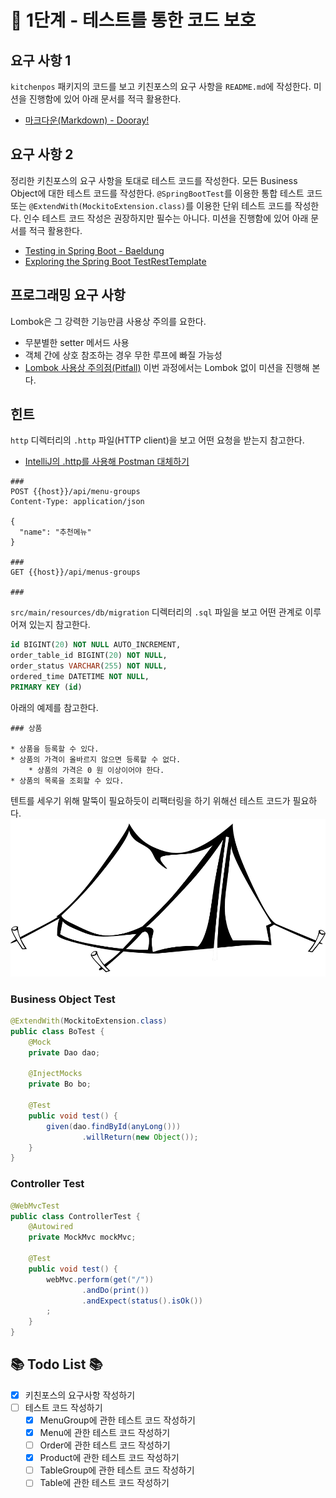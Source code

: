 # 🚀 1단계 - 테스트를 통한 코드 보호
## 요구 사항 1
`kitchenpos` 패키지의 코드를 보고 키친포스의 요구 사항을 `README.md`에 작성한다. 미션을 진행함에 있어 아래 문서를 적극 활용한다.
- [마크다운(Markdown) - Dooray!](https://dooray.com/htmls/guides/markdown_ko_KR.html)

## 요구 사항 2
정리한 키친포스의 요구 사항을 토대로 테스트 코드를 작성한다. 모든 Business Object에 대한 테스트 코드를 작성한다. `@SpringBootTest`를 이용한 
통합 테스트 코드 또는 `@ExtendWith(MockitoExtension.class)`를 이용한 단위 테스트 코드를 작성한다.
인수 테스트 코드 작성은 권장하지만 필수는 아니다. 미션을 진행함에 있어 아래 문서를 적극 활용한다.
- [Testing in Spring Boot - Baeldung](https://www.baeldung.com/spring-boot-testing)
- [Exploring the Spring Boot TestRestTemplate](https://www.baeldung.com/spring-boot-testresttemplate)

## 프로그래밍 요구 사항
Lombok은 그 강력한 기능만큼 사용상 주의를 요한다.
- 무분별한 setter 메서드 사용
- 객체 간에 상호 참조하는 경우 무한 루프에 빠질 가능성
- [Lombok 사용상 주의점(Pitfall)](https://kwonnam.pe.kr/wiki/java/lombok/pitfall)
이번 과정에서는 Lombok 없이 미션을 진행해 본다.

## 힌트
`http` 디렉터리의 `.http` 파일(HTTP client)을 보고 어떤 요청을 받는지 참고한다.
- [IntelliJ의 .http를 사용해 Postman 대체하기](https://jojoldu.tistory.com/266)
```shell
###
POST {{host}}/api/menu-groups
Content-Type: application/json

{
  "name": "추천메뉴"
}

###
GET {{host}}/api/menus-groups

###
```

`src/main/resources/db/migration` 디렉터리의 `.sql` 파일을 보고 어떤 관계로 이루어져 있는지 참고한다.
```sql
id BIGINT(20) NOT NULL AUTO_INCREMENT,
order_table_id BIGINT(20) NOT NULL,
order_status VARCHAR(255) NOT NULL,
ordered_time DATETIME NOT NULL,
PRIMARY KEY (id)
```

아래의 예제를 참고한다.
```text
### 상품

* 상품을 등록할 수 있다.
* 상품의 가격이 올바르지 않으면 등록할 수 없다.
    * 상품의 가격은 0 원 이상이어야 한다.
* 상품의 목록을 조회할 수 있다.
```
텐트를 세우기 위해 말뚝이 필요하듯이 리팩터링을 하기 위해선 테스트 코드가 필요하다.
![step1_image.png](images/step1_image.png)

### Business Object Test
```java
@ExtendWith(MockitoExtension.class)
public class BoTest {
    @Mock
    private Dao dao;

    @InjectMocks
    private Bo bo;

    @Test
    public void test() {
        given(dao.findById(anyLong()))
                .willReturn(new Object());
    }
}
```

### Controller Test
```java
@WebMvcTest
public class ControllerTest {
    @Autowired
    private MockMvc mockMvc;

    @Test
    public void test() {
        webMvc.perform(get("/"))
                .andDo(print())
                .andExpect(status().isOk())
        ;
    }
}
```

## 📚 Todo List 📚
- [x] 키친포스의 요구사항 작성하기
- [ ] 테스트 코드 작성하기
  - [x] MenuGroup에 관한 테스트 코드 작성하기
  - [x] Menu에 관한 테스트 코드 작성하기
  - [ ] Order에 관한 테스트 코드 작성하기
  - [x] Product에 관한 테스트 코드 작성하기
  - [ ] TableGroup에 관한 테스트 코드 작성하기
  - [ ] Table에 관한 테스트 코드 작성하기 
